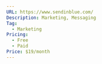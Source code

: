 ```yaml
---
URL: https://www.sendinblue.com/
Description: Marketing, Messaging
Tag:
  - Marketing
Pricing:
  - Free
  - Paid
Price: $19/month
---
```

